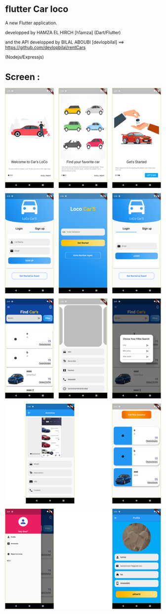 # flutter Car loco

A new Flutter application.


developped by HAMZA EL HIRCH [h1amza]
(Dart/Flutter)

and the API developped by BILAL ABOUBI [devlopbilal] ==> https://github.com/devlopbilal/rentCars

(Nodejs/Expressjs)

# Screen :

![ ](assets/redme%20image/splashscreen.jpg)

![ ](assets/redme%20image/loginscreen.jpg)

![ ](assets/redme%20image/Car.jpg)

![ ](assets/redme%20image/annoncescreen.jpg)

![ ](assets/redme%20image/profilescreen.jpg)

